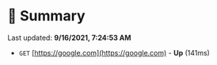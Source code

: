 # 📖 Summary
Last updated: **9/16/2021, 7:24:53 AM**

- `GET` [https://google.com](https://google.com) - **Up** (141ms)
